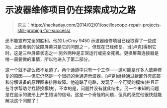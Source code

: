 # 示波器维修项目仍在探索成功之路

> 原文：<https://hackaday.com/2014/02/01/oscilloscope-repair-projects-still-probing-for-success/>

还不能宣布完全的胜利。他的 LeCroy 9450 示波器维修项目已经取得了一些成功。上面看到的故障屏幕只是它的问题之一，但现在已经修复。当[卢克]得到它时，这是三种屏幕状态之一:另外两种是正常运行或完全死机。更换屏幕连接器是唯一需要做的事情，所以他进入了第二部分。

这一个就不那么微不足道了。两个通道中只有一个工作——这可能是许多人放弃修复的原因——但它仍然是一个很好的单通道示波器。[卢克]继续通过拆卸外壳底部和分解设备的原理图来排除故障。他追踪了电路，发现了一个可疑的模块(并且正在寻求帮助寻找替换模块)。不幸的是，问题并没有就此结束。另一个未知的问题是在显示的波形上产生错误的信号。这是一个奇怪的问题，但真的感觉他很快就能解决这个问题了！